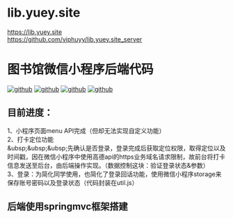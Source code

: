 # lib.yuey.site
https://lib.yuey.site  
https://github.com/viphuyy/lib.yuey.site_server
# 图书馆微信小程序后端代码

[![github](https://img.shields.io/badge/-spring-brightgreen.svg)](https://github.com/viphuyy/Just-for-fun-just-do-it-service)
[![github](https://img.shields.io/badge/-springmvc-green.svg)](https://github.com/viphuyy/Just-for-fun-just-do-it-service)
[![github](https://img.shields.io/badge/-mybatis-blue.svg)](https://github.com/viphuyy/Just-for-fun-just-do-it-service)
[![github](https://img.shields.io/badge/updated-today-brightgreen.svg)](https://github.com/viphuyy/Just-for-fun-just-do-it-service)
## 目前进度：
1、小程序页面menu API完成（但却无法实现自定义功能）  
2、打卡定位功能  
 &ubsp;&ubsp;&ubsp;先确认是否登录，登录完成后获取定位权限，取得定位以及时间戳，因在微信小程序中使用高德api的https业务域名请求限制，故前台将打卡信息发送至后台，由后端操作实现。（数据控制这块：验证登录状态&参数）  
3、登录：为简化同学使用，也简化了登录回话功能，使用微信小程序storage来保存账号密码以及登录状态（代码封装在util.js）  
## 后端使用springmvc框架搭建
